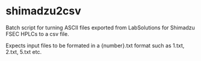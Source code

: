 # shimadzu2csv
Batch script for turning ASCII files exported from LabSolutions for Shimadzu FSEC HPLCs to a csv file.

Expects input files to be formated in a {number}.txt format such as 1.txt, 2.txt, 5.txt etc.
